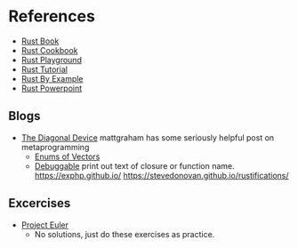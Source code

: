 # References

- [Rust Book](https://doc.rust-lang.org/book/title-page.html)
- [Rust Cookbook](https://rust-lang-nursery.github.io/rust-cookbook/)
- [Rust Playground](https://play.rust-lang.org)
- [Rust Tutorial](https://www.tutorialspoint.com/rust/index.htm)
- [Rust By Example](https://doc.rust-lang.org/rust-by-example)
- [Rust Powerpoint](https://nikolaivazquez.com/rust-workshop/#1)

## Blogs
- [The Diagonal Device](https://exphp.github.io/)
  mattgraham has some seriously helpful post on metaprogramming
  - [Enums of Vectors](https://exphp.github.io/2019/05/05/enums-of-vectors-part-1.html)
  - [Debuggable](https://play.rust-lang.org/?version=stable&mode=debug&edition=2018&gist=dd5cf4f3119903f83c46a9587ada1ca9) print out text of closure or function name.
  https://exphp.github.io/
  https://stevedonovan.github.io/rustifications/
  

## Excercises

- [Project Euler](https://projecteuler.net/)
  - No solutions, just do these exercises as practice.
